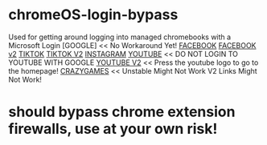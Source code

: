 # chromeOS-login-bypass
Used for getting around logging into managed chromebooks with a Microsoft Login
[GOOGLE] << No Workaround Yet!
[FACEBOOK](https://facebook.com/login)
[FACEBOOK v2](https://login.facebook.com/)
[TIKTOK](https://tiktok.com/)
[TIKTOK V2](https://tiktok.com/login)
[INSTAGRAM](https://instagram.com/login)
[YOUTUBE](https://youtube.com) << DO NOT LOGIN TO YOUTUBE WITH GOOGLE
[YOUTUBE V2](https://www.youtube.com/c/example?sub_confirmation=1&skip_registered_account_check=true) << Press the youtube logo to go to the homepage!
[CRAZYGAMES](https://crazygames.com) << Unstable Might Not Work
V2 Links Might Not Work!

# should bypass chrome extension firewalls, use at your own risk!
